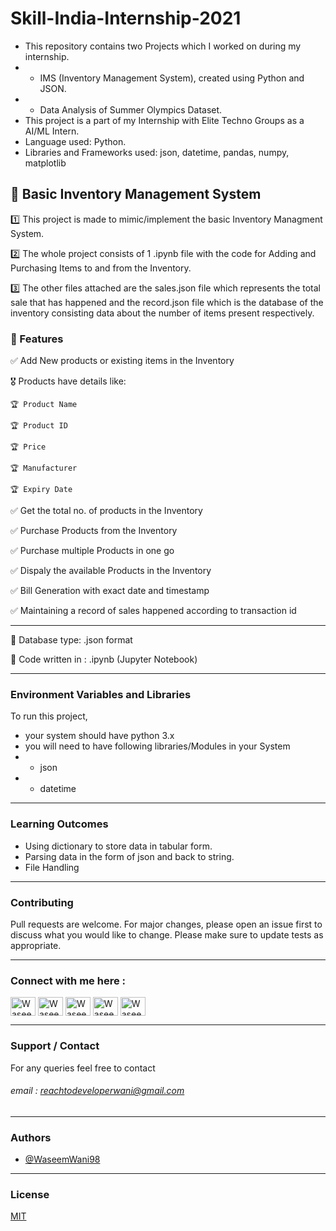 # Skill-India-Internship-2021
- This repository contains two Projects which I worked on during my internship.
- - IMS (Inventory Management System), created using Python and JSON.
- - Data Analysis of Summer Olympics Dataset.
- This project is a part of my Internship with Elite Techno Groups as a AI/ML Intern.
- Language used: Python.
- Libraries and Frameworks used: json, datetime, pandas, numpy, matplotlib

## 🥇 Basic Inventory Management System

1️⃣ This project is made to mimic/implement the basic Inventory Managment System.

2️⃣ The whole project consists of  1 .ipynb file with the code for Adding and Purchasing Items to and from the Inventory.

3️⃣ The other files attached are the sales.json file which represents the total sale that has happened and the record.json file which is the database of the inventory consisting
    data about the number of items present respectively.


### 🥇 Features

✅ Add New products or existing items in the Inventory

 🎖 Products have details like:
  
    🏆 Product Name
     
    🏆 Product ID
     
    🏆 Price
     
    🏆 Manufacturer
     
    🏆 Expiry Date
     
     
✅ Get the total no. of products in the Inventory


✅ Purchase Products from the Inventory


✅ Purchase multiple Products in one go


✅ Dispaly the available Products in the Inventory


✅ Bill Generation with exact date and timestamp


✅ Maintaining a record of sales happened according to transaction id



-----
🔔 Database type: .json format

🔔 Code written in : .ipynb (Jupyter Notebook)


-----  
### Environment Variables and Libraries

To run this project,
- your system should have python 3.x
- you will need to have following libraries/Modules in your System
- - json
- - datetime


-----
### Learning Outcomes
- Using dictionary to store data in tabular form.
- Parsing data in the form of json and back to string.
- File Handling


-----
### Contributing
Pull requests are welcome. For major changes, please open an issue first to discuss what you would like to change.
Please make sure to update tests as appropriate.


-----
### Connect with me here :

<p align="left">
<a href="https://twitter.com/er_waseemWani" target="blank"><img align="center" src="https://cdn.jsdelivr.net/npm/simple-icons@3.0.1/icons/twitter.svg" alt="Waseem" height="30" width="40" /></a>
<a href="https://www.linkedin.com/in/waseem-ud-din-wani/" target="blank"><img align="center" src="https://cdn.jsdelivr.net/npm/simple-icons@3.0.1/icons/linkedin.svg" alt="Waseem" height="30" width="40" /></a>
<a href="https://www.instagram.com/itz__waseem___/" target="blank"><img align="center" src="https://cdn.jsdelivr.net/npm/simple-icons@3.0.1/icons/instagram.svg" alt="Waseem" height="30" width="40" /></a>
<a href="https://www.facebook.com/waseemuddin.wani.3" target="blank"><img align="center" src="https://cdn.jsdelivr.net/npm/simple-icons@3.0.1/icons/facebook.svg" alt="Waseem" height="30" width="40" /></a>
<a href="https://t.me/Anonymous_techie" target="blank"><img align="center" src="https://cdn.jsdelivr.net/npm/simple-icons@3.0.1/icons/telegram.svg" alt="Waseem" height="30" width="40" /></a>
</p>


-----
### Support / Contact
For any queries feel free to contact 

###### email : reachtodeveloperwani@gmail.com


-----
### Authors

- [@WaseemWani98](https://github.com/WaseemWani98)


-----
### License
[MIT](https://choosealicense.com/licenses/mit/)



